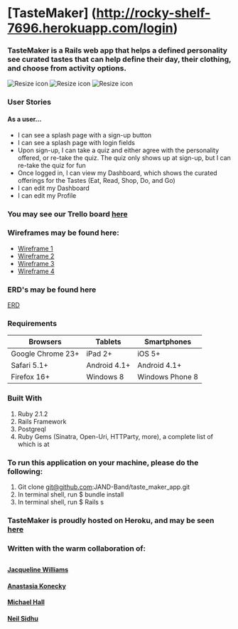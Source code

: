 # [TasteMaker] (http://rocky-shelf-7696.herokuapp.com/login)

### TasteMaker is a Rails web app that helps a defined personality see curated tastes that can help define their day, their clothing, and choose from activity options.

![Resize icon][1]
![Resize icon][2]
![Resize icon][3]


[1]: http://i.imgur.com/JpA7r3k.png "Login/Sign-Up"
[2]: http://i.imgur.com/M7NINZe.png "Sign-Up"
[3]: http://i.imgur.com/O2lPPJo.png "Quiz 1"

### User Stories
#### As a user...
* I can see a splash page with a sign-up button
* I can see a splash page with login fields
* Upon sign-up, I can take a quiz and either agree with the personality offered, or re-take the quiz.  The quiz only shows up at sign-up, but I can re-take the quiz for fun
* Once logged in, I can view my Dashboard, which shows the curated offerings for the Tastes (Eat, Read, Shop, Do, and Go)
* I can edit my Dashboard
* I can edit my Profile

### You may see our Trello board [here](https://trello.com/b/ezGx8HJS/taste-maker)

### Wireframes may be found here:

* [Wireframe 1](http://i.imgur.com/d6aQEEw.png)
* [Wireframe 2](http://i.imgur.com/aG6xa0S.png)
* [Wireframe 3](http://i.imgur.com/LfIFFO5.png)
* [Wireframe 4](http://i.imgur.com/ErYtRGP.png)

### ERD's may be found here

[ERD](https://www.dropbox.com/s/woz8ewct9lwzlu7/taste_maker_erd.pdf?dl=0)



### Requirements

Browsers     | Tablets       | Smartphones
------------ | ------------- | ------------
Google Chrome 23+ | iPad 2+  | iOS 5+
Safari 5.1+ | Android 4.1+  | Android 4.1+
Firefox 16+ | Windows 8  | Windows Phone 8

### Built With

1.  Ruby 2.1.2
2.  Rails Framework
3.  Postgreql
4.  Ruby Gems (Sinatra, Open-Uri, HTTParty, more),
    a complete list of which is at [](https://github.com/JAND-Band/taste_maker_app/blob/master/Gemfile)

### To run this application on your machine, please do the following:

1.  Git clone git@github.com:JAND-Band/taste_maker_app.git
2.  In terminal shell, run $ bundle install
3.  In terminal shell, run $ Rails s

### TasteMaker is proudly hosted on Heroku, and may be seen [here](http://rocky-shelf-7696.herokuapp.com/login)



### Written with the warm collaboration of:
##
#### [Jacqueline Williams](http://www.linkedin.com/in/jacquelinelswilliams/)
#### [Anastasia Konecky](https://www.linkedin.com/profile/view?id=83239514&authType=NAME_SEARCH&authToken=EOkc&locale=en_US&trk=tyah2&trkInfo=tarId%3A1412698151159%2Ctas%3Aanastasia%20konecky%2Cidx%3A1-1-1)
#### [Michael Hall](https://www.linkedin.com/profile/view?id=35559535&authType=NAME_SEARCH&authToken=GnE2&locale=en_US&srchid=517126971412698180543&srchindex=1&srchtotal=3893&trk=vsrp_people_res_name&trkInfo=VSRPsearchId%3A517126971412698180543%2CVSRPtargetId%3A35559535%2CVSRPcmpt%3Aprimary)
#### [Neil Sidhu](https://www.linkedin.com/pub/neil-sidhu/15/39a/3b5)

